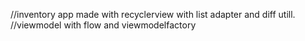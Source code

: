 //inventory app made with recyclerview with list adapter and diff utill.
//viewmodel with flow and viewmodelfactory
